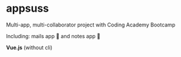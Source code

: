 # appsuss
Multi-app, multi-collaborator project with Coding Academy Bootcamp

Including: mails app :email: and notes app :pushpin:

**Vue.js** (without cli)

